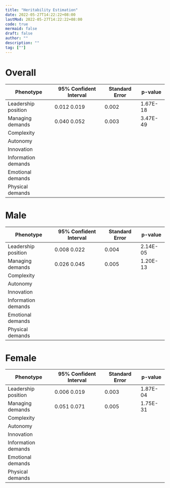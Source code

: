 ```yaml
---
title: "Heritability Estimation"
date: 2022-05-27T14:22:22+08:00
lastMod: 2022-05-27T14:22:22+08:00
code: true
mermaid: false
draft: false
author: ""
description: ""
tag: [""]
---
```



# Overall

| Phenotype           | 95% Confident Interval | Standard Error | p-value  |
|---------------------|------------------------|----------------|----------|
| Leadership position | 0.012 0.019            | 0.002          | 1.67E-18 |
| Managing demands    | 0.040 0.052            | 0.003          | 3.47E-49 |
| Complexity          |                        |                |          |
| Autonomy            |                        |                |          |
| Innovation          |                        |                |          |
| Information demands |                        |                |          |
| Emotional demands   |                        |                |          |
| Physical demands    |                        |                |          |

# Male

| Phenotype           | 95% Confident Interval | Standard Error | p-value  |
|---------------------|------------------------|----------------|----------|
| Leadership position | 0.008 0.022            | 0.004          | 2.14E-05 |
| Managing demands    | 0.026 0.045            | 0.005          | 1.20E-13 |
| Complexity          |                        |                |          |
| Autonomy            |                        |                |          |
| Innovation          |                        |                |          |
| Information demands |                        |                |          |
| Emotional demands   |                        |                |          |
| Physical demands    |                        |                |          |

# Female

| Phenotype           | 95% Confident Interval | Standard Error | p-value  |
|---------------------|------------------------|----------------|----------|
| Leadership position | 0.006 0.019            | 0.003          | 1.87E-04 |
| Managing demands    | 0.051 0.071            | 0.005          | 1.75E-31 |
| Complexity          |                        |                |          |
| Autonomy            |                        |                |          |
| Innovation          |                        |                |          |
| Information demands |                        |                |          |
| Emotional demands   |                        |                |          |
| Physical demands    |                        |                |          |
